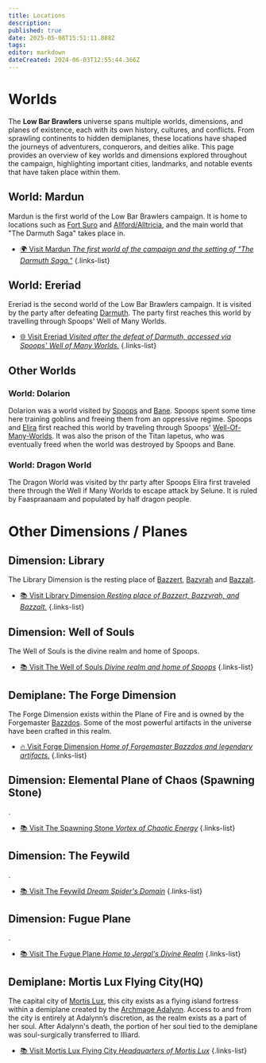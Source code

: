 ```yaml
---
title: Locations
description: 
published: true
date: 2025-05-08T15:51:11.888Z
tags: 
editor: markdown
dateCreated: 2024-06-03T12:55:44.366Z
---
```


# Worlds
The **Low Bar Brawlers** universe spans multiple worlds, dimensions, and planes of existence, each with its own history, cultures, and conflicts. From sprawling continents to hidden demiplanes, these locations have shaped the journeys of adventurers, conquerors, and deities alike. This page provides an overview of key worlds and dimensions explored throughout the campaign, highlighting important cities, landmarks, and notable events that have taken place within them.  

## World: Mardun

Mardun is the first world of the Low Bar Brawlers campaign. It is home to locations such as [Fort Suro](/locations/Mardun/Fort-Suro) and [Allford/Alltricia](/locations/Mardun/Allford), and the main world that "The Darmuth Saga" takes place in.

- [🌍 Visit Mardun *The first world of the campaign and the setting of "The Darmuth Saga."*](/locations/Mardun)
{.links-list}

## World: Ereriad

Ereriad is the second world of the Low Bar Brawlers campaign. It is visited by the party after defeating [Darmuth](/characters/Darmuth). The party first reaches this world by travelling through Spoops' Well of Many Worlds.

- [🌐 Visit Ereriad *Visited after the defeat of Darmuth, accessed via Spoops' Well of Many Worlds.*](/locations/Ereriad)
{.links-list}

## Other Worlds
### World: Dolarion

Dolarion was a world visited by [Spoops](/characters/spoops) and [Bane](/characters/bane). Spoops spent some time here training goblins and freeing them from an oppressive regime. Spoops and [Elira](/characters/elira) first reached this world by traveling through Spoops' [Well-Of-Many-Worlds](/items/Well-Of-Many-Worlds). 
It was also the prison of the Titan Iapetus, who was eventually freed when the world was destroyed by Spoops and Bane.  

### World: Dragon World

The Dragon World was visited by thr party after Spoops Elira first traveled there through the Well if Many Worlds to escape attack by Selune. It is ruled by Faaspraanaam and populated by half dragon people.

# Other Dimensions / Planes

## Dimension: Library  

The Library Dimension is the resting place of [Bazzert](/characters/bazzert), [Bazvrah](/characters/Bazvrah) and [Bazzalt](/characters/Bazzalt).

- [📚 Visit Library Dimension *Resting place of Bazzert, Bazzvrah, and Bazzalt.*](/locations/Library-Dimension)
{.links-list}

## Dimension: Well of Souls  

The Well of Souls is the divine realm and home of Spoops.

- [📚 Visit The Well of Souls *Divine realm and home of Spoops*](/locations/The-Well-Of-Souls)
{.links-list}

## Demiplane: The Forge Dimension  

The Forge Dimension exists within the Plane of Fire and is owned by the Forgemaster [Bazzdos](/characters/bazzdos). Some of the most powerful artifacts in the universe have been crafted in this realm.  

- [🔥 Visit Forge Dimension *Home of Forgemaster Bazzdos and legendary artifacts.*](/locations/Forge-Dimension)
{.links-list}

## Dimension: Elemental Plane of Chaos (Spawning Stone)

.

- [📚 Visit The Spawning Stone *Vortex of Chaotic Energy*](/locations/Spawning-Stone)
{.links-list}

## Dimension: The Feywild

.

- [📚 Visit The Feywild *Dream Spider's Domain*](/locations/Feywild)
{.links-list}

## Dimension: Fugue Plane

.

- [📚 Visit The Fugue Plane *Home to Jergal's Divine Realm*](/locations/Fugue-Plane)
{.links-list}


## Demiplane: Mortis Lux Flying City(HQ)  

The capital city of [Mortis Lux](/organizations/mortis-lux), this city exists as a flying island fortress within a demiplane created by the [Archmage Adalynn](/characters/adalynn). Access to and from the city is entirely at Adalynn’s discretion, as the realm exists as a part of her soul. After Adalynn's death, the portion of her soul tied to the demiplane was soul-surgically transferred to Illiard.

- [📚 Visit Mortis Lux Flying City *Headquarters of Mortis Lux*](/locations/mortis-lux-flying-city)
{.links-list}



